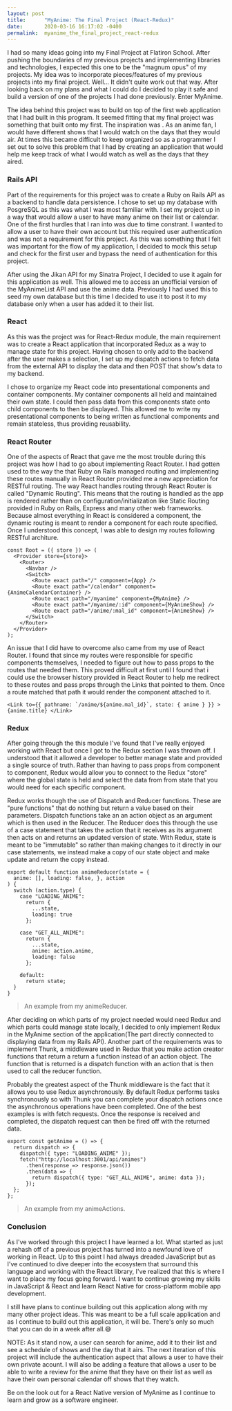 ```yaml
---
layout: post
title:      "MyAnime: The Final Project (React-Redux)"
date:       2020-03-16 16:17:02 -0400
permalink:  myanime_the_final_project_react-redux
---
```



I had so many ideas going into my Final Project at Flatiron School. After pushing the boundaries of my previous projects and implementing libraries and technologies, I expected this one to be the "magnum opus" of my projects. My idea was to incorporate pieces/features of my previous projects into my final project. Well... It didn't quite work out that way. 
After looking back on my plans and what I could do I decided to play it safe and build a version of one of the projects I had done previously. Enter MyAnime.

The idea behind this project was to build on top of the first web application that I had built in this program. It seemed fitting that my final project was something that built onto my first. The inspiration was [](http:///myanimelist.net/anime/season/schedule). As an anime fan, I would have different shows that I would watch on the days that they would air. At times this became difficult to keep organized so as a programmer I set out to solve this problem that I had by creating an application that would help me keep track of what I would watch as well as the days that they aired. 


### Rails API

Part of the requirements for this project was to create a Ruby on Rails API as a backend to handle data persistence. I chose to set up my database with PosgreSQL as this was what I was most familiar with. I set my project up in a way that would allow a user to have many anime on their list or calendar. One of the first hurdles that I ran into was due to time constrant. I wanted to allow a user to have their own account but this required user authentication and was not a requirement for this project. As this was something that I felt was important for the flow of my application, I decided to mock this setup and check for the first user and bypass the need of authentication for this project.

After using the Jikan API for my Sinatra Project, I decided to use it again for this application as well. This allowed me to access an unofficial version of the MyAnimeList API and use the anime data. Previously I had used this to seed my own database but this time I decided to use it to post it to my database only when a user has added it to their list. 

### React

As this was the project was for React-Redux module, the main requirement was to create a React application that incorporated Redux as a way to manage state for this project. Having chosen to only add to the backend after the user makes a selection, I set up my dispatch actions to fetch data from the external API to display the data and then POST that show's data to my backend.

I chose to organize my React code into presentational components and container components. My container components all held and maintained their own state. I could then pass data from this components state onto child components to then be displayed. This allowed me to write my presentational components to being written as functional components and remain stateless, thus providing reusability.

### React Router
One of the aspects of React that gave me the most trouble during this project was how I had to go about implementing React Router. I had gotten used to the way the that Ruby on Rails managed routing and implementing these routes manually in React Router provided me a new appreciation for RESTful routing. The way React handles routing through React Router is called "Dynamic Routing". This means that the routing is handled as the app is rendered rather than on configuration/initialization like Static Routing provided in Ruby on Rails, Express and many other web frameworks. Because almost everything in React is considered a component, the dynamic routing is meant to render a component for each route specified. Once I understood this concept, I was able to design my routes following RESTful architure.

```
const Root = ({ store }) => (
  <Provider store={store}>
    <Router>
      <Navbar />
      <Switch>
        <Route exact path="/" component={App} />
        <Route exact path="/calendar" component={AnimeCalendarContainer} />
        <Route exact path="/myanime" component={MyAnime} />
        <Route exact path="/myanime/:id" component={MyAnimeShow} />
        <Route exact path="/anime/:mal_id" component={AnimeShow} />
      </Switch>
    </Router>
  </Provider>
);
```

An issue that I did have to overcome also came from my use of React Router. I found that since my routes were responsible for specific components themselves, I needed to figure out how to pass props to the routes that needed them. This proved difficult at first until I found that i could use the browser history provided in React Router to help me redirect to these routes and pass props through the Links that pointed to them. Once a route matched that path it would render the component attached to it.

```
<Link to={{ pathname: `/anime/${anime.mal_id}`, state: { anime } }} > {anime.title} </Link>
```

### Redux
After going through the this module I've found that I've really enjoyed working with React but once I got to the Redux section I was thrown off. I understood that it allowed a developer to better manage state and provided a single source of truth. Rather than having to pass props from component to component, Redux would allow you to connect to the Redux "store" where the global state is held and select the data from from state that you would need for each specific component.

Redux works though the use of Dispatch and Reducer functions. These are "pure functions" that do nothing but return a value based on their parameters. Dispatch functions take an an action object as an argument which is then used in the Reducer. The Reducer does this through the use of a case statement that takes the action that it receives as its argument then acts on and returns an updated version of state. With Redux, state is meant to be "immutable" so rather than making changes to it directly in our case statements, we instead make a copy of our state object and make update and return the copy instead.

```
export default function animeReducer(state = {
  anime: [], loading: false, }, action
) {
  switch (action.type) {
    case "LOADING_ANIME":
      return { 
        ...state, 
        loading: true 
      };

    case "GET_ALL_ANIME":
      return {
        ...state,
        anime: action.anime,
        loading: false
      };

    default:
      return state;
  }
}
```
>An example from my animeReducer.

After deciding on which parts of my project needed would need Redux and which parts could manage state locally, I decided to only implement Redux in the MyAnime section of the application(The part directly connected to displaying data from my Rails API). Another part of the requirements was to implement Thunk, a middleware used in Redux that you make action creator functions that return a return a function instead of an action object. The function that is returned is a dispatch function with an action that is then used to call the reducer function.

Probably the greatest aspect of the Thunk middleware is the fact that it allows you to use Redux asynchronously. By default Redux performs tasks synchronously so with Thunk you can complete your dispatch actions once the asynchronous operations have been completed. One of the best examples is with fetch requests. Once the response is received and completed, the dispatch request can then be fired off with the returned data.

```
export const getAnime = () => {
  return dispatch => {
    dispatch({ type: "LOADING_ANIME" });
    fetch("http://localhost:3001/api/animes")
      .then(response => response.json())
      .then(data => {
        return dispatch({ type: "GET_ALL_ANIME", anime: data });
      });
  };
};
```
> An example from my animeActions.


### Conclusion
As I've worked through this project I have learned a lot. What started as just a rehash off of a previous project has turned into a newfound love of working in React. Up to this point I had always dreaded JavaScript but as I've continued to dive deeper into the ecosystem that surround this language and working with the React library, I've realized that this is where I want  to place my focus going forward. I want to continue growing my skills in JavaScript & React and learn React Native for cross-platform mobile app development.

I still have plans to continue building out this application along with my many other project ideas. This was meant to be a full scale application and as I continue to build out this application, it will be. There's only so much that you can do in a week after all.😅

NOTE:
As it stand now, a user can search for anime, add it to their list and see a schedule of shows and the day that it airs. The next iteration of this project will include the authentication aspect that allows a user to have their own private acount. I will also be adding a feature that allows a user to be able to write a review for the anime that they have on their list as well as have their own personal calendar off shows that they watch.

Be on the look out for a React Native version of MyAnime as I continue to learn and grow as a software engineer.


